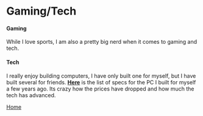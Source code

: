 # Gaming/Tech

#### Gaming
While I love sports, I am also a pretty big nerd when it comes to gaming and tech. 



#### Tech
I really enjoy building computers, I have only built one for myself, but I have built several for friends. [**Here**](https://pcpartpicker.com/list/GWykV7) is the list of specs for the PC I built for myself a few years ago. Its crazy how the prices have dropped and how much the tech has advanced. 


[Home](README.md)